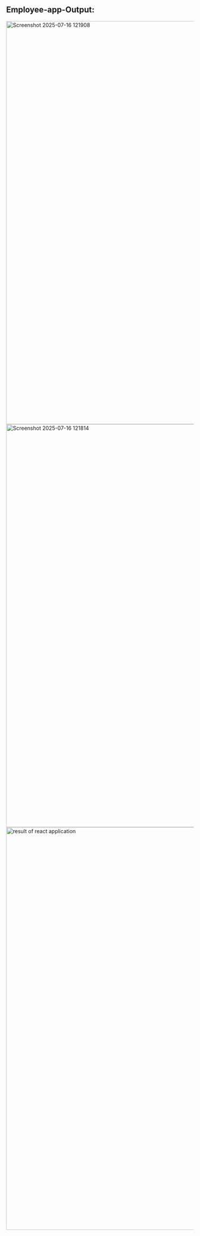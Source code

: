 ## Employee-app-Output: 


<img width="1919" height="1079" alt="Screenshot 2025-07-16 121908" src="https://github.com/user-attachments/assets/a977dc4f-daa1-4ff9-a19b-92d5ef69aca3" />



<img width="1917" height="1079" alt="Screenshot 2025-07-16 121814" src="https://github.com/user-attachments/assets/5d4b4455-0702-4727-9cf9-c31d409dd316" />



<img width="1918" height="1078" alt="result of react application" src="https://github.com/user-attachments/assets/20a56760-6051-4567-80f6-cad82b6db257" />
